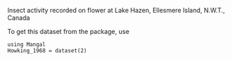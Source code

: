 Insect activity recorded on flower at Lake Hazen, Ellesmere Island, N.W.T., Canada

To get this dataset from the package, use

    using Mangal
    Howking_1968 = dataset(2)

